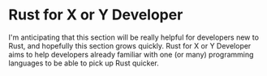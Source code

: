 # Rust for X or Y Developer

I'm anticipating that this section will be really helpful for developers new to Rust, and hopefully this section grows quickly. Rust for X or Y Developer aims to help developers already familiar with one (or many) programming languages to be able to pick up Rust quicker.